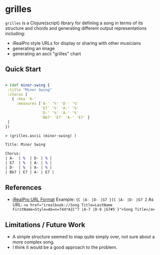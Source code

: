 # grilles

`grilles` is a Clojure(script) library for defining a song in terms of its
structure and chords and generating different output representations including:
 * iRealPro style URLs for display or sharing with other musicians
 * generating an image
 * generating an ascii "grilles" chart

## Quick Start

```clojure

> (def minor-swing {
 :title "Minor Swing"
 :chorus [
   { :key 'A-'
     :measures ['A-' '%' 'D-' '%' 
                'E7' '%' 'A-' '%' 
                'D-' '%' 'A-' '%' 
                'Bb7' 'E7' 'A-' 'E7' }
 ]
})

> (grilles.ascii (minor-swing) )

Title: Minor Swing

Chorus: 
| A-  | %  | D- | % |
| E7  | %  | A- | % |
| D-  | %  | A- | % |
| Bb7 | E7 | A- | E7 |

```

## References

* [iRealPro URL Format](https://irealpro.com/ireal-pro-file-format/)
  Example: `{C |A- |D- |G7 }[C |A- |D- |G7 Z`
  As URL: `<a href="irealbook://Song Title=LastName FirstName=Style=Ab=n=T44*A{C^7 |A-7 |D-9 |G7#5 }">Song Title</a>`



## Limitations / Future Work

- A simple structure seemed to map quite simply over, not sure about a more
complex song.
- I think it would be a good approach to the problem.


